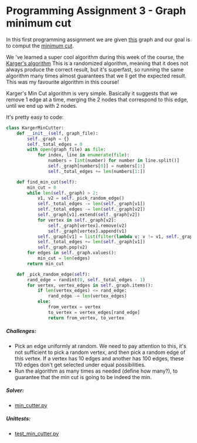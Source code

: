 # Programming Assignment 3 - Graph minimum cut
                             

In this first programming assignment we are given [this](app/assignment3.txt) graph
and our goal is to comput the [minimum cut](https://en.wikipedia.org/wiki/Minimum_cut). 

We 've learned a super cool algorithm during this week of the course, the [Karger's algorithm](https://en.wikipedia.org/wiki/Karger%27s_algorithm)
This is a randomized algorithm, meaning that it does not always produce the correct result, but it's superfast, so
running the same algorithm many times almost guarantees that we ll get the expected result. This was my favourite algorithm
in this course!

Karger's Min Cut algorithm is very simple. Basically it suggests that we remove 1 edge at a time, merging the 2 nodes
that correspond to this edge, until we end up with 2 nodes.

It's pretty easy to code:

```python
class KargerMinCutter:
    def __init__(self, graph_file):
        self._graph = {}
        self._total_edges = 0
        with open(graph_file) as file:
            for index, line in enumerate(file):
                numbers = [int(number) for number in line.split()]
                self._graph[numbers[0]] = numbers[1:]
                self._total_edges += len(numbers[1:])

    def find_min_cut(self):
        min_cut = 0
        while len(self._graph) > 2:
            v1, v2 = self._pick_random_edge()
            self._total_edges -= len(self._graph[v1])
            self._total_edges -= len(self._graph[v2])
            self._graph[v1].extend(self._graph[v2])
            for vertex in self._graph[v2]:
                self._graph[vertex].remove(v2)
                self._graph[vertex].append(v1)
            self._graph[v1] = list(filter(lambda v: v != v1, self._graph[v1]))
            self._total_edges += len(self._graph[v1])
            self._graph.pop(v2)
        for edges in self._graph.values():
            min_cut = len(edges)
        return min_cut

    def _pick_random_edge(self):
        rand_edge = randint(0, self._total_edges - 1)
        for vertex, vertex_edges in self._graph.items():
            if len(vertex_edges) <= rand_edge:
                rand_edge -= len(vertex_edges)
            else:
                from_vertex = vertex
                to_vertex = vertex_edges[rand_edge]
                return from_vertex, to_vertex
```


##### Challenges:

* Pick an edge uniformly at random. We need to pay attention to this, it's not sufficient to pick a random vertex,
and then pick a random edge of this vertex. If a vertex has 10 edges and another has 100 edges, these 110 edges don't
get selected under equal possibilities.
* Run the algorithm as many times as needed (define how many?), to guarantee that the min cut is going to be indeed the min.

##### Solver:

* [min_cutter.py](app/min_cutter.py)

##### Unittests:

* [test_min_cutter.py](test/test_min_cutter.py)
